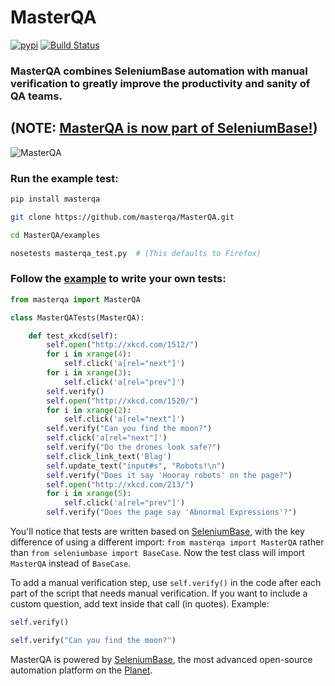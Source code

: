 # MasterQA
[![pypi](https://img.shields.io/pypi/v/masterqa.svg)](https://pypi.python.org/pypi/masterqa) [![Build Status](https://travis-ci.org/masterqa/MasterQA.svg?branch=master)](https://travis-ci.org/masterqa/MasterQA)

### MasterQA combines SeleniumBase automation with manual verification to greatly improve the productivity and sanity of QA teams.

## (NOTE: [MasterQA is now part of SeleniumBase!](https://github.com/seleniumbase/SeleniumBase/tree/master/seleniumbase/masterqa))

![](http://cdn2.hubspot.net/hubfs/100006/images/hybrid_screen.png "MasterQA")

### Run the example test:
```bash
pip install masterqa

git clone https://github.com/masterqa/MasterQA.git

cd MasterQA/examples

nosetests masterqa_test.py  # (This defaults to Firefox)
```

### Follow the [example](https://github.com/masterqa/MasterQA/blob/master/examples/masterqa_test.py) to write your own tests:

```python
from masterqa import MasterQA

class MasterQATests(MasterQA):

    def test_xkcd(self):
        self.open("http://xkcd.com/1512/")
        for i in xrange(4):
            self.click('a[rel="next"]')
        for i in xrange(3):
            self.click('a[rel="prev"]')
        self.verify()
        self.open("http://xkcd.com/1520/")
        for i in xrange(2):
            self.click('a[rel="next"]')
        self.verify("Can you find the moon?")
        self.click('a[rel="next"]')
        self.verify("Do the drones look safe?")
        self.click_link_text('Blag')
        self.update_text("input#s", "Robots!\n")
        self.verify("Does it say 'Hooray robots' on the page?")
        self.open("http://xkcd.com/213/")
        for i in xrange(5):
            self.click('a[rel="prev"]')
        self.verify("Does the page say 'Abnormal Expressions'?")
```

You'll notice that tests are written based on [SeleniumBase](http://seleniumbase.com), with the key difference of using a different import: ``from masterqa import MasterQA`` rather than ``from seleniumbase import BaseCase``. Now the test class will import ``MasterQA`` instead of ``BaseCase``.

To add a manual verification step, use ``self.verify()`` in the code after each part of the script that needs manual verification. If you want to include a custom question, add text inside that call (in quotes). Example:

```python
self.verify()

self.verify("Can you find the moon?")
```

MasterQA is powered by [SeleniumBase](http://seleniumbase.com), the most advanced open-source automation platform on the [Planet](https://en.wikipedia.org/wiki/Earth).
